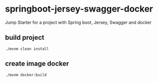 # springboot-jersey-swagger-docker
Jump Starter for a project with Spring boot, Jersey, Swagger and docker


## build project



```shell
./mvnm clean install
```

## create image docker

```shell
./mvnm docker:build
```